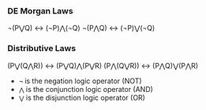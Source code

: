 ### DE Morgan Laws
 ¬(P⋁Q) <-> (¬P)⋀(¬Q)
 ¬(P⋀Q) <-> (¬P)⋁(¬Q)

### Distributive Laws
 (P⋁(Q⋀R)) <-> (P⋁Q)⋀(P⋁R)
 (P⋀(Q⋁R)) <-> (P⋀Q)⋁(P⋀R)

- `¬` is the negation logic operator (NOT)
- `⋀` is the conjunction logic operator (AND)
- `⋁` is the disjunction logic operator (OR)
